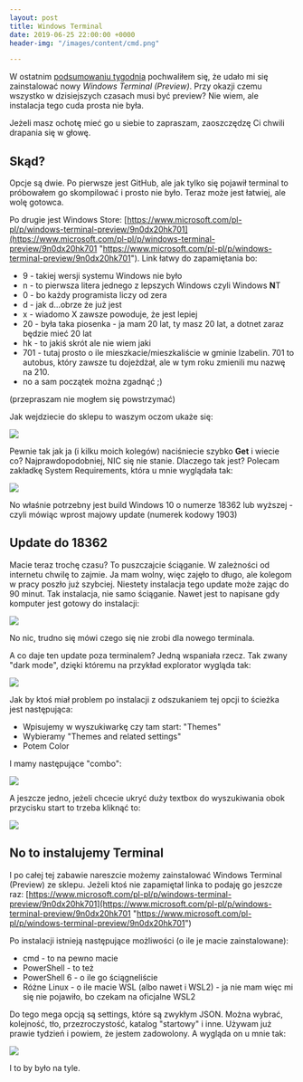 ```yaml
---
layout: post
title: Windows Terminal
date: 2019-06-25 22:00:00 +0000
header-img: "/images/content/cmd.png"

---
```

W ostatnim [podsumowaniu tygodnia](https://blog.dotnetomaniak.pl/co-tam-panie-w-dotnecie-20/) pochwaliłem się, że udało mi się zainstalować nowy _Windows Terminal (Preview)_. Przy okazji czemu wszystko w dzisiejszych czasach musi być preview? Nie wiem, ale instalacja tego cuda prosta nie była.

Jeżeli masz ochotę mieć go u siebie to zapraszam, zaoszczędzę Ci chwili drapania się w głowę.

## Skąd?

Opcje są dwie. Po pierwsze jest GitHub, ale jak tylko się pojawił terminal to próbowałem go skompilować i prosto nie było. Teraz może jest łatwiej, ale wolę gotowca. 

Po drugie jest Windows Store: [https://www.microsoft.com/pl-pl/p/windows-terminal-preview/9n0dx20hk701](https://www.microsoft.com/pl-pl/p/windows-terminal-preview/9n0dx20hk701 "https://www.microsoft.com/pl-pl/p/windows-terminal-preview/9n0dx20hk701"). Link łatwy do zapamiętania bo:

* 9 - takiej wersji systemu Windows nie było
* n - to pierwsza litera jednego z lepszych Windows czyli Windows **N**T
* 0 - bo każdy programista liczy od zera
* d - jak d...obrze że już jest
* x - wiadomo X zawsze powoduje, że jest lepiej
* 20 - była taka piosenka - ja mam 20 lat, ty masz 20 lat, a dotnet zaraz będzie mieć 20 lat
* hk - to jakiś skrót ale nie wiem jaki
* 701 - tutaj prosto o ile mieszkacie/mieszkaliście w gminie Izabelin. 701 to autobus, który zawsze tu dojeżdżał, ale w tym roku zmienili mu nazwę na 210.
* no a sam początek można zgadnąć ;)

(przepraszam nie mogłem się powstrzymać)

Jak wejdziecie do sklepu to waszym oczom ukaże się: 

![](/images/content/terminal-store.jpg)

Pewnie tak jak ja (i kilku moich kolegów) naciśniecie szybko **Get** i wiecie co? Najprawdopodobniej, NIC się nie stanie. Dlaczego tak jest? Polecam zakładkę System Requirements, która u mnie wyglądała tak:

![](/images/content/terminal-store1.jpg)

No właśnie potrzebny jest build Windows 10 o numerze 18362 lub wyższej - czyli mówiąc wprost majowy update (numerek kodowy 1903)

## Update do 18362

Macie teraz trochę czasu? To puszczajcie ściąganie. W zależności od internetu chwilę to zajmie. Ja mam wolny, więc zajęło to długo, ale kolegom w pracy poszło już szybciej. Niestety instalacja tego update może zając do 90 minut. Tak instalacja, nie samo ściąganie. Nawet jest to napisane gdy komputer jest gotowy do instalacji:

![](/images/content/terminal-update-windows2.jpg)

No nic, trudno się mówi czego się nie zrobi dla nowego terminala.

A co daje ten update poza terminalem? Jedną wspaniała rzecz. Tak zwany "dark mode", dzięki któremu na przykład explorator wygląda tak:

![](/images/content/windows-dark-mode.jpg)

Jak by ktoś miał problem po instalacji z odszukaniem tej opcji to ścieżka jest następująca:

* Wpisujemy w wyszukiwarkę czy tam start: "Themes"
* Wybieramy "Themes and related settings"
* Potem Color

I mamy następujące "combo":

![](/images/content/windows-dark-mode-settings.jpg)

A jeszcze jedno, jeżeli chcecie ukryć duży textbox do wyszukiwania obok przycisku start to trzeba kliknąć to:

![](/images/content/windows-dark-mode-settings2.jpg)

## No to instalujemy Terminal

I po całej tej zabawie nareszcie możemy zainstalować Windows Terminal (Preview) ze sklepu. Jeżeli ktoś nie zapamiętał linka to podaję go jeszcze raz: [https://www.microsoft.com/pl-pl/p/windows-terminal-preview/9n0dx20hk701](https://www.microsoft.com/pl-pl/p/windows-terminal-preview/9n0dx20hk701 "https://www.microsoft.com/pl-pl/p/windows-terminal-preview/9n0dx20hk701")

Po instalacji istnieją następujące możliwości (o ile je macie zainstalowane):

* cmd - to na pewno macie
* PowerShell - to też
* PowerShell 6 - o ile go ściągneliście
* Różne Linux - o ile macie WSL (albo nawet i WSL2) - ja nie mam więc mi się nie pojawiło, bo czekam na oficjalne WSL2

Do tego mega opcją są settings, które są zwykłym JSON. Można wybrać, kolejność, tło, przezroczystość, katalog "startowy" i inne. Używam już prawie tydzień i powiem, że jestem zadowolony. A wygląda on u mnie tak:

![](/images/content/cmd.png)

I to by było na tyle.